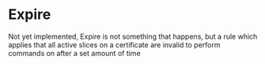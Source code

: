 # Expire

Not yet implemented, Expire is not something that happens, but a rule which applies that all active slices on a certificate are invalid to perform commands on after a set amount of time
